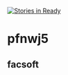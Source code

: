 [![Stories in Ready](https://badge.waffle.io/gmfc/pfnwj5.png?label=ready&title=Ready)](https://waffle.io/gmfc/pfnwj5)
# pfnwj5

## facsoft
